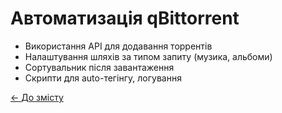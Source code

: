 # Автоматизація qBittorrent

- Використання API для додавання торрентів
- Налаштування шляхів за типом запиту (музика, альбоми)
- Сортувальник після завантаження
- Скрипти для auto-тегінгу, логування

[← До змісту](Home.md)
